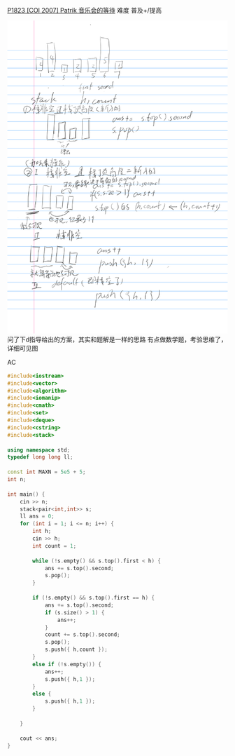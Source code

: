 [P1823 [COI 2007] Patrik 音乐会的等待](https://www.luogu.com.cn/problem/P1823)
难度
普及+/提高

![photo](../../photo/P1823%20[COI%202007]%20Patrik%20音乐会的等待_已批注.png)
问了下d指导给出的方案，其实和题解是一样的思路
有点做数学题，考验思维了，详细可见图

AC
```c++
#include<iostream>
#include<vector>
#include<algorithm>
#include<iomanip>
#include<cmath>
#include<set>
#include<deque>
#include<cstring>
#include<stack>

using namespace std;
typedef long long ll;

const int MAXN = 5e5 + 5;
int n;

int main() {
	cin >> n;
	stack<pair<int,int>> s;
	ll ans = 0;
	for (int i = 1; i <= n; i++) {
		int h;
		cin >> h;
		int count = 1;

		while (!s.empty() && s.top().first < h) {
			ans += s.top().second;
			s.pop();
		}

		if (!s.empty() && s.top().first == h) {
			ans += s.top().second;
			if (s.size() > 1) {
				ans++;
			}
			count += s.top().second;
			s.pop();
			s.push({ h,count });
		}
		else if (!s.empty()) {
			ans++;
			s.push({ h,1 });
		}
		else {
			s.push({ h,1 });
		}

	}

	cout << ans;
}
```
